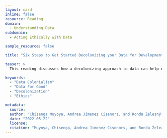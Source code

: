 ```yaml
---
layout: card
inline: false
resource: Reading
domain:
  - Understanding Data
subdomain:
  - Acting Ethically with Data

sample_resource: false

title: "Six Steps to Get Started Decolonizing your Data for Development"

teaser: >
  This reading discusses how a decolonizing approach to data can help one better understand how data-based technologies often reproduce and reinforce colonial structures of inequality.  As the title suggests, the reading also offers six steps that one can take for decolonizing data when working for public good.

keywords:
  - "Data Colonialism"
  - "Data For Good"
  - "Decolonization"
  - "Ethics"

metadata:
  source: 
  author: "Chisenga Muyoya, Andrea Jimenez Cisenors, and Ronda Železný-Green"
  date: "2022-05-22"
  license: 
  citation: "Muyoya, Chisenga, Andrea Jimenez Cisenors, and Ronda Železný-Green. '6 Steps to Get Started Decolonizing your Data for Development.' Data.org. https://data.org/news/decolonizing-data-for-development/. 26 July 2024."
---
```


